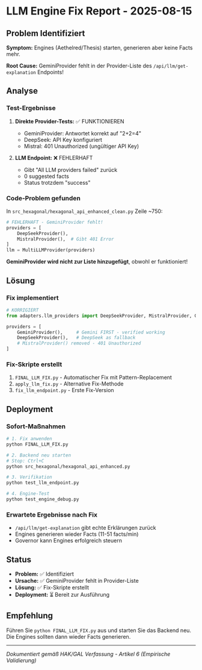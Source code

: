 # LLM Engine Fix Report - 2025-08-15

## Problem Identifiziert

**Symptom:** Engines (Aethelred/Thesis) starten, generieren aber keine Facts mehr.

**Root Cause:** GeminiProvider fehlt in der Provider-Liste des `/api/llm/get-explanation` Endpoints!

## Analyse

### Test-Ergebnisse

1. **Direkte Provider-Tests:** ✅ FUNKTIONIEREN
   - GeminiProvider: Antwortet korrekt auf "2+2=4"
   - DeepSeek: API Key konfiguriert
   - Mistral: 401 Unauthorized (ungültiger API Key)

2. **LLM Endpoint:** ❌ FEHLERHAFT
   - Gibt "All LLM providers failed" zurück
   - 0 suggested facts
   - Status trotzdem "success"

### Code-Problem gefunden

In `src_hexagonal/hexagonal_api_enhanced_clean.py` Zeile ~750:

```python
# FEHLERHAFT - GeminiProvider fehlt!
providers = [
    DeepSeekProvider(),
    MistralProvider(),  # Gibt 401 Error
]
llm = MultiLLMProvider(providers)
```

**GeminiProvider wird nicht zur Liste hinzugefügt**, obwohl er funktioniert!

## Lösung

### Fix implementiert

```python
# KORRIGIERT
from adapters.llm_providers import DeepSeekProvider, MistralProvider, GeminiProvider, MultiLLMProvider

providers = [
    GeminiProvider(),     # Gemini FIRST - verified working  
    DeepSeekProvider(),   # DeepSeek as fallback
    # MistralProvider() removed - 401 Unauthorized
]
```

### Fix-Skripte erstellt

1. `FINAL_LLM_FIX.py` - Automatischer Fix mit Pattern-Replacement
2. `apply_llm_fix.py` - Alternative Fix-Methode
3. `fix_llm_endpoint.py` - Erste Fix-Version

## Deployment

### Sofort-Maßnahmen

```bash
# 1. Fix anwenden
python FINAL_LLM_FIX.py

# 2. Backend neu starten
# Stop: Ctrl+C
python src_hexagonal/hexagonal_api_enhanced.py

# 3. Verifikation
python test_llm_endpoint.py

# 4. Engine-Test
python test_engine_debug.py
```

### Erwartete Ergebnisse nach Fix

- `/api/llm/get-explanation` gibt echte Erklärungen zurück
- Engines generieren wieder Facts (11-51 facts/min)
- Governor kann Engines erfolgreich steuern

## Status

- **Problem:** ✅ Identifiziert
- **Ursache:** ✅ GeminiProvider fehlt in Provider-Liste
- **Lösung:** ✅ Fix-Skripte erstellt
- **Deployment:** ⏳ Bereit zur Ausführung

## Empfehlung

Führen Sie `python FINAL_LLM_FIX.py` aus und starten Sie das Backend neu. Die Engines sollten dann wieder Facts generieren.

---

*Dokumentiert gemäß HAK/GAL Verfassung - Artikel 6 (Empirische Validierung)*
